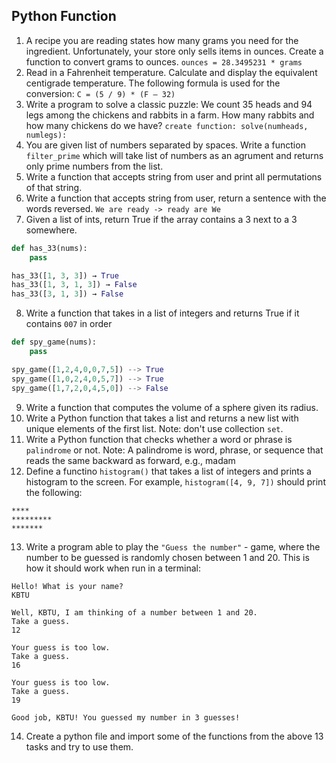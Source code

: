 ## Python Function

1. A recipe you are reading states how many grams you need for the ingredient. Unfortunately, your store only sells items in ounces. Create a function to convert grams to ounces.
   `ounces = 28.3495231 * grams`
2. Read in a Fahrenheit temperature. Calculate and display the equivalent centigrade temperature. The following formula is used for the conversion:
   `C = (5 / 9) * (F – 32)`
3. Write a program to solve a classic puzzle:
   We count 35 heads and 94 legs among the chickens and rabbits in a farm. How many rabbits and how many chickens do we have?
   `create function: solve(numheads, numlegs):`
4. You are given list of numbers separated by spaces. Write a function `filter_prime` which will take list of numbers as an agrument and returns only prime numbers from the list.
5. Write a function that accepts string from user and print all permutations of that string.
6. Write a function that accepts string from user, return a sentence with the words reversed.
   `We are ready -> ready are We`
7. Given a list of ints, return True if the array contains a 3 next to a 3 somewhere.

```python
def has_33(nums):
    pass

has_33([1, 3, 3]) → True
has_33([1, 3, 1, 3]) → False
has_33([3, 1, 3]) → False
```

8. Write a function that takes in a list of integers and returns True if it contains `007` in order

```python
def spy_game(nums):
    pass

spy_game([1,2,4,0,0,7,5]) --> True
spy_game([1,0,2,4,0,5,7]) --> True
spy_game([1,7,2,0,4,5,0]) --> False
```

9. Write a function that computes the volume of a sphere given its radius.
10. Write a Python function that takes a list and returns a new list with unique elements of the first list. Note: don't use collection `set`.
11. Write a Python function that checks whether a word or phrase is `palindrome` or not. Note: A palindrome is word, phrase, or sequence that reads the same backward as forward, e.g., madam
12. Define a functino `histogram()` that takes a list of integers and prints a histogram to the screen. For example, `histogram([4, 9, 7])` should print the following:

```
****
*********
*******
```

13. Write a program able to play the `"Guess the number"` - game, where the number to be guessed is randomly chosen between 1 and 20. This is how it should work when run in a terminal:

```
Hello! What is your name?
KBTU

Well, KBTU, I am thinking of a number between 1 and 20.
Take a guess.
12

Your guess is too low.
Take a guess.
16

Your guess is too low.
Take a guess.
19

Good job, KBTU! You guessed my number in 3 guesses!
```

14. Create a python file and import some of the functions from the above 13 tasks and try to use them.
